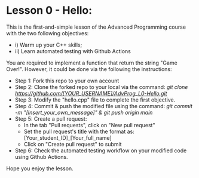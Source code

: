 # Lesson 0 - Hello:
This is the first-and-simple lesson of the Advanced Programming course with the two following objectives: 
* i) Warm up your C++ skills; 
* ii) Learn automated testing with Github Actions

You are required to implement a function that return the string "Game Over!". 
However, it could be done via the following the instructions:
* Step 1: Fork this repo to your own account
* Step 2: Clone the forked repo to your local via the command: *git clone https://github.com/[YOUR_USERNAME]/AdvProg_L0-Hello.git*
* Step 3: Modify the "hello.cpp" file to complete the first objective. 
* Step 4: Commit & push the modified file using the command: *git commit -m "[Insert_your_own_message]" & git push origin main*
* Step 5: Create a pull request:
  - In the tab "Pull requests", click on "New pull request"
  - Set the pull request's title with the format as: [Your_student_ID]_[Your_full_name]
  - Click on "Create pull request" to submit
* Step 6: Check the automated testing workflow on your modified code using Github Actions. 

Hope you enjoy the lesson. 
